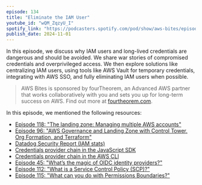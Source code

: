 ```yaml
---
episode: 134
title: "Eliminate the IAM User"
youtube_id: "wQM_ZqzyU_I"
spotify_link: "https://podcasters.spotify.com/pod/show/aws-bites/episodes/134--Eliminate-the-IAM-User-e2pts0i"
publish_date: 2024-11-01
---
```


In this episode, we discuss why IAM users and long-lived credentials are
dangerous and should be avoided. We share war stories of compromised credentials
and overprivileged access. We then explore solutions like centralizing IAM
users, using tools like AWS Vault for temporary credentials, integrating with
AWS SSO, and fully eliminating IAM users when possible.

> AWS Bites is sponsored by fourTheorem, an Advanced AWS partner that works
> collaboratively with you and sets you up for long-term success on AWS. Find
> out more at [fourtheorem.com](https://fourtheorem.com).

In this episode, we mentioned the following resources:

- [Episode 118: "The landing zone: Managing multiple AWS accounts"](https://awsbites.com/118-the-landing-zone-managing-multiple-aws-accounts/)
- [Episode 96: "AWS Governance and Landing Zone with Control Tower, Org Formation, and Terraform"](https://awsbites.com/96-aws-governance-and-landing-zone-with-control-tower-org-formation-and-terraform/)
- [Datadog Security Report (IAM stats)](https://www.datadoghq.com/state-of-cloud-security/)
- [Credentials provider chain in the JavaScript SDK](https://docs.aws.amazon.com/sdk-for-javascript/v3/developer-guide/setting-credentials-node.html)
- [Credentials provider chain in the AWS CLI](https://docs.aws.amazon.com/cli/v1/userguide/cli-chap-authentication.html)
- [Episode 45: "What’s the magic of OIDC identity providers?"](https://awsbites.com/45-what-s-the-magic-of-oidc-identity-providers/)
- [Episode 112: "What is a Service Control Policy (SCP)?"](https://awsbites.com/112-what-is-a-service-control-policy-scp)
- [Episode 115: "What can you do with Permissions Boundaries?"](https://awsbites.com/115-what-can-you-do-with-permissions-boundaries/)
